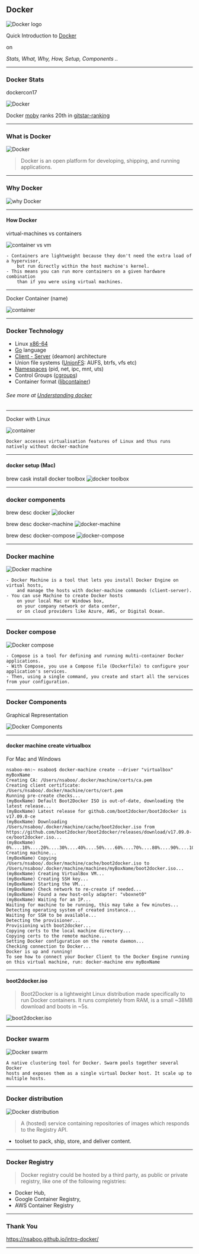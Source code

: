 ## Docker
![Docker logo](https://raw.github.com/nsaboo/intro-docker/gh-pages/img/docker_logo.png)

Quick Introduction to [Docker](https://www.docker.com/)

on

*Stats, What, Why, How, Setup, Components ..*

---

### Docker Stats
dockercon17

![Docker](https://raw.github.com/nsaboo/intro-docker/gh-pages/img/dockercon_2017.png)

Docker [moby](https://github.com/moby/moby) ranks 20th in [gitstar-ranking](https://gitstar-ranking.com/repositories)

---

### What is Docker
![Docker](https://raw.github.com/nsaboo/intro-docker/gh-pages/img/docker.jpg)

> Docker is an open platform for developing, shipping, and running applications.

---

### Why Docker
![why Docker](https://raw.github.com/nsaboo/intro-docker/gh-pages/img/why_docker.png)

---

#### How Docker
virtual-machines vs containers

![container vs vm](https://raw.github.com/nsaboo/intro-docker/gh-pages/img/container_vs_vm.jpg)

```
- Containers are lightweight because they don't need the extra load of a hypervisor,
    but run directly within the host machine's kernel.
- This means you can run more containers on a given hardware combination
    than if you were using virtual machines.
```

---

Docker Container (name)

![container](https://raw.github.com/nsaboo/intro-docker/gh-pages/img/docker_container_analogy.jpg)

---

### Docker Technology

 - Linux [x86-64](https://www.wikiwand.com/en/X86-64)
 - [Go](https://golang.org/) language
 - [Client - Server](https://www.wikiwand.com/en/Client%E2%80%93server_model) (deamon) architecture
 - Union file systems ([UnionFS](https://www.wikiwand.com/en/UnionFS): AUFS, btrfs, vfs etc)
 - [Namespaces](https://en.wikipedia.org/wiki/Cgroups#NAMESPACE-ISOLATION) (pid, net, ipc, mnt, uts)
 - Control Groups ([cgroups](https://www.wikiwand.com/en/Cgroups))
 - Container format ([libcontainer](https://github.com/opencontainers/runc/tree/master/libcontainer "Libcontainer provides a native Go implementation for creating containers with namespaces, cgroups, capabilities, and filesystem access controls. It allows you to manage the lifecycle of the container performing additional operations after the container is created."))

###### See more at [Understanding docker](https://docs.docker.com/engine/understanding-docker/)

---

Docker with Linux

![container](https://raw.github.com/nsaboo/intro-docker/gh-pages/img/docker_with_linux.png)

```
Docker accesses virtualisation features of Linux and thus runs natively without docker-machine
```

---

#### docker setup (Mac)
brew cask install docker toolbox
![docker toolbox](https://raw.github.com/nsaboo/intro-docker/gh-pages/img/brew_cask_install_docker_toolbox.png)

---
### docker components
brew desc docker
![docker](https://raw.github.com/nsaboo/intro-docker/gh-pages/img/brew_desc_docker.png)

brew desc docker-machine
![docker-machine](https://raw.github.com/nsaboo/intro-docker/gh-pages/img/brew_desc_docker_machine.png)

brew desc docker-compose
![docker-compose](https://raw.github.com/nsaboo/intro-docker/gh-pages/img/brew_desc_docker_compose.png)

---

### Docker machine

![Docker machine](https://raw.github.com/nsaboo/intro-docker/gh-pages/img/docker_machine.png)

```
- Docker Machine is a tool that lets you install Docker Engine on virtual hosts,
    and manage the hosts with docker-machine commands (client-server).
- You can use Machine to create Docker hosts
    on your local Mac or Windows box,
    on your company network or data center,
    or on cloud providers like Azure, AWS, or Digital Ocean.
```

---

### Docker compose

![Docker compose](https://raw.github.com/nsaboo/intro-docker/gh-pages/img/docker_compose.png)

```
- Compose is a tool for defining and running multi-container Docker applications.
- With Compose, you use a Compose file (Dockerfile) to configure your application's services.
- Then, using a single command, you create and start all the services from your configuration.
```

---

### Docker Components

Graphical Representation

![Docker Components](https://raw.github.com/nsaboo/intro-docker/gh-pages/img/docker_components.png)

---

#### docker machine create virtualbox

For Mac and Windows
<!-- ![virtualbox](https://raw.github.com/nsaboo/intro-docker/gh-pages/img/docker_machine_create_virtualbox.png) -->

```
nsaboo-mn:~ nsaboo$ docker-machine create --driver "virtualbox" myBoxName
Creating CA: /Users/nsaboo/.docker/machine/certs/ca.pem
Creating client certificate: /Users/nsaboo/.docker/machine/certs/cert.pem
Running pre-create checks...
(myBoxName) Default Boot2Docker ISO is out-of-date, downloading the latest release...
(myBoxName) Latest release for github.com/boot2docker/boot2docker is v17.09.0-ce
(myBoxName) Downloading /Users/nsaboo/.docker/machine/cache/boot2docker.iso from https://github.com/boot2docker/boot2docker/releases/download/v17.09.0-ce/boot2docker.iso...
(myBoxName) 0%....10%....20%....30%....40%....50%....60%....70%....80%....90%....100%
Creating machine...
(myBoxName) Copying /Users/nsaboo/.docker/machine/cache/boot2docker.iso to /Users/nsaboo/.docker/machine/machines/myBoxName/boot2docker.iso...
(myBoxName) Creating VirtualBox VM...
(myBoxName) Creating SSH key...
(myBoxName) Starting the VM...
(myBoxName) Check network to re-create if needed...
(myBoxName) Found a new host-only adapter: "vboxnet0"
(myBoxName) Waiting for an IP...
Waiting for machine to be running, this may take a few minutes...
Detecting operating system of created instance...
Waiting for SSH to be available...
Detecting the provisioner...
Provisioning with boot2docker...
Copying certs to the local machine directory...
Copying certs to the remote machine...
Setting Docker configuration on the remote daemon...
Checking connection to Docker...
Docker is up and running!
To see how to connect your Docker Client to the Docker Engine running on this virtual machine, run: docker-machine env myBoxName
```

---

#### boot2docker.iso

> Boot2Docker is a lightweight Linux distribution made specifically to run Docker containers. It runs completely from RAM, is a small ~38MB download and boots in ~5s.

![boot2docker.iso](https://raw.github.com/nsaboo/intro-docker/gh-pages/img/boot2docker_iso.png)

---

### Docker swarm

![Docker swarm](https://raw.github.com/nsaboo/intro-docker/gh-pages/img/docker_swarm.png)

```
A native clustering tool for Docker. Swarm pools together several Docker
hosts and exposes them as a single virtual Docker host. It scale up to multiple hosts.
```

---

### Docker distribution

![Docker distribution](https://raw.github.com/nsaboo/intro-docker/gh-pages/img/docker_distribution.png)

> A (hosted) service containing repositories of images which responds to the Registry API.
* toolset to pack, ship, store, and deliver content.

---

### Docker Registry

> Docker registry could be hosted by a third party, as public or private registry, like one of the following registries:
* Docker Hub,
* Google Container Registry,
* AWS Container Registry

---

### Thank You

https://nsaboo.github.io/intro-docker/

---
